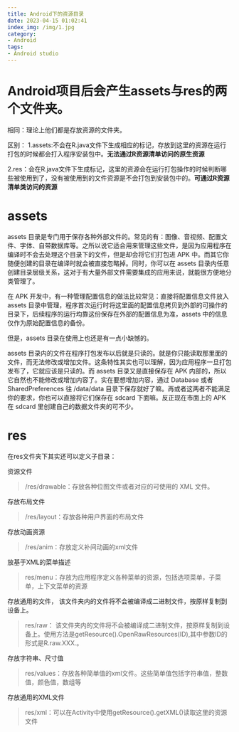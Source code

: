 ```yaml
---
title: Android下的资源目录
date: 2023-04-15 01:02:41
index_img: /img/1.jpg
category:
- Android
tags:
- Android studio
---
```


# Android项目后会产生assets与res的两个文件夹。

相同：理论上他们都是存放资源的文件夹。

区别： 1.assets:不会在R.java文件下生成相应的标记，存放到这里的资源在运行打包的时候都会打入程序安装包中。**无法通过R资源清单访问的原生资源**

​			2.res：会在R.java文件下生成标记，这里的资源会在运行打包操作的时候判断哪些被使用到了，没有被使用到的文件资源是不会打包到安装包中的。**可通过R资源清单类访问的资源**

# assets 

assets 目录是专门用于保存各种外部文件的。常见的有：图像、音视频、配置文件、字体、自带数据库等。之所以说它适合用来管理这些文件，是因为应用程序在编译时不会去处理这个目录下的文件，但是却会将它们打包进 APK 中。而其它你随便创建的目录在编译时就会被直接忽略掉。同时，你可以在 assets 目录内任意创建目录层级关系，这对于有大量外部文件需要集成的应用来说，就能很方便地分类管理了。

在 APK 开发中，有一种管理配置信息的做法比较常见：直接将配置信息文件放入 assets 目录中管理，程序首次运行时将这里面的配置信息拷贝到外部的可操作的目录下，后续程序的运行均靠这份保存在外部的配置信息为准，assets 中的信息仅作为原始配置信息的备份。

但是，assets 目录在使用上也还是有一点小缺憾的。

assets 目录内的文件在程序打包发布以后就是只读的。就是你只能读取那里面的文件，而无法修改或增加文件。这条特性其实也可以理解，因为应用程序一旦打包发布了，它就应该是只读的。而 assets 目录又是直接保存在 APK 内部的，所以它自然也不能修改或增加内容了。实在要想增加内容，通过 Database 或者 SharedPreferences 往 /data/data 目录下保存就好了嘛。再或者这两者不能满足你的要求，你也可以直接将它们保存在 sdcard 下面嘛。反正现在市面上的 APK 在 sdcard 里创建自己的数据文件夹的可不少。

# res

在res文件夹下其实还可以定义子目录：

资源文件

> /res/drawable：存放各种位图文件或者对应的可使用的 XML 文件。

存放布局文件

> /res/layout：存放各种用户界面的布局文件

存放动画资源

> /res/anim：存放定义补间动画的xml文件

放基于XML的菜单描述

> res/menu：存放为应用程序定义各种菜单的资源，包括选项菜单，子菜单，上下文菜单的资源

存放通用的文件， 该文件夹内的文件将不会被编译成二进制文件，按原样复制到设备上。

> res/raw： 该文件夹内的文件将不会被编译成二进制文件，按原样复制到设备上。使用方法是getResource().OpenRawResources(ID),其中参数ID的形式是R.raw.XXX.。

存放字符串、尺寸值

> res/values：存放各种简单值的xml文件。这些简单值包括字符串值，整数值，颜色值，数组等

存放通用的XML文件

> res/xml：可以在Activity中使用getResource().getXML()读取这里的资源文件
